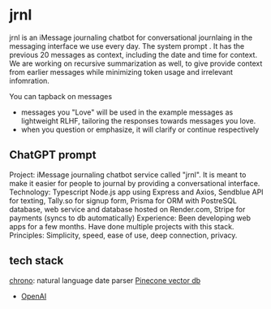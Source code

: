 # jrnl

jrnl is an iMessage journaling chatbot for conversational journlaing in the messaging interface we use every day. The system prompt . It has the previous 20 messages as context, including the date and time for context. We are working on recursive summarization as well, to give provide context from earlier messages while minimizing token usage and irrelevant infomration.

You can tapback on messages
- messages you "Love" will be used in the example messages as lightweight RLHF, tailoring the responses towards messages you love.
- when you question or emphasize, it will clarify or continue respectively

## ChatGPT prompt

Project: iMessage journaling chatbot service called "jrnl". It is meant to make it easier for people to journal by providing a conversational interface.
Technology: Typescript Node.js app using Express and Axios, Sendblue API for texting, Tally.so for signup form, Prisma for ORM with PostreSQL database, web service and database hosted on Render.com, Stripe for payments (syncs to db automatically)
Experience: Been developing web apps for a few months. Have done multiple projects with this stack.
Principles: Simplicity, speed, ease of use, deep connection, privacy.

## tech stack

[chrono](https://github.com/wanasit/chrono): natural language date parser
[Pinecone vector db](https://docs.pinecone.io/docs/node-client)

- [OpenAI](https://docs.pinecone.io/docs/openai)

